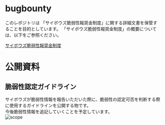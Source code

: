 # bugbounty
このレポジトリは 「サイボウズ脆弱性報奨金制度」に関する詳細文書を保管することを目的としています。
「サイボウズ脆弱性報奨金制度」の概要については、以下をご参照ください。

[サイボウズ脆弱性報奨金制度](http://cybozu.co.jp/company/security/bug-bounty/)

# 公開資料

## 脆弱性認定ガイドライン
サイボウズが脆弱性情報を報告いただいた際に、脆弱性の認定可否を判断する際に使用するガイドラインを公開する物です。  
今後脆弱性情報を追記していくことを予定しています。  
![scope](scope/)